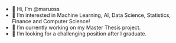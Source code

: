 - 👋 Hi, I’m @maruoss
- 👀 I’m interested in Machine Learning, AI, Data Science, Statistics, Finance and Computer Science!
- 🌱 I’m currently working on my Master Thesis project.
- 💞️ I’m looking for a challenging position after I graduate.

<!---
maruoss/maruoss is a ✨ special ✨ repository because its `README.md` (this file) appears on your GitHub profile.
You can click the Preview link to take a look at your changes.
--->
